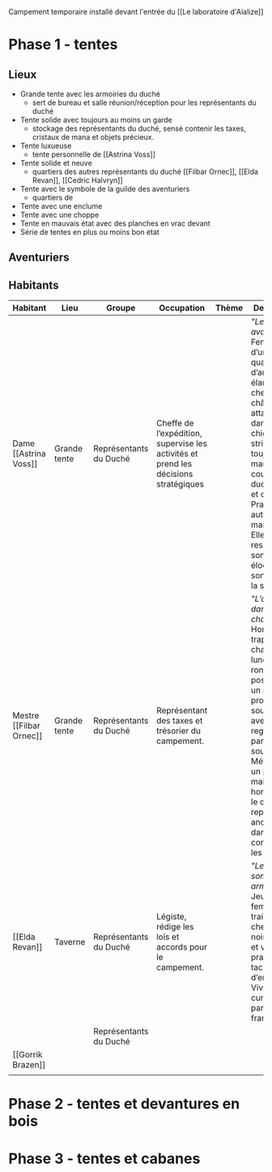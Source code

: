 Campement temporaire installé devant l'entrée du [[Le laboratoire d'Aialize]]

# Phase 1 - tentes

## Lieux
- Grande tente avec les armoiries du duché
	- sert de bureau et salle réunion/réception pour les représentants du duché
- Tente solide avec toujours au moins un garde
	- stockage des représentants du duché, sensé contenir les taxes, cristaux de mana et objets précieux.
- Tente luxueuse
	- tente personnelle de [[Astrina Voss]]
- Tente solide et neuve
	- quartiers des autres représentants du duché [[Filbar Ornec]], [[Elda Revan]], [[Cedric Halvryn]]
- Tente avec le symbole de la guilde des aventuriers
	- quartiers de 
- Tente avec une enclume
- Tente avec une choppe
- Tente en mauvais état avec des planches en vrac devant
- Série de tentes en plus ou moins bon état

## Aventuriers


## Habitants

| Habitant                | Lieu         | Groupe                 | Occupation                                                                          | Thème | Description                                                                                                                                                                                                                                                                                           |
| ----------------------- | ------------ | ---------------------- | ----------------------------------------------------------------------------------- | ----- | ----------------------------------------------------------------------------------------------------------------------------------------------------------------------------------------------------------------------------------------------------------------------------------------------------- |
| Dame [[Astrina Voss]]   | Grande tente | Représentants du Duché | Cheffe de l’expédition, supervise les activités et prend les décisions stratégiques |       | *"Le devoir avant tout"*<br>Femme d’une quarantaine d’années, élancée, cheveux châtains attachés dans un chignon strict, porte toujours un manteau aux couleurs du duché (bleu et or).<br>Pragmatique, autoritaire mais juste. Elle inspire le respect par son éloquence et son sens de la stratégie. |
| Mestre [[Filbar Ornec]] | Grande tente | Représentants du Duché | Représentant des taxes et trésorier du campement.                                   |       | *"L’ordre dans le chaos"*<br>Homme trapu et chauve, lunettes rondes posées sur un nez proéminent, souvent vu avec des registres et parchemins sous le bras.<br>Méticuleux, un peu rigide mais honnête. Il a le don de repérer les anomalies dans les comptes et les lois.                             |
| [[Elda Revan]]          | Taverne      | Représentants du Duché | Légiste, rédige les lois et accords pour le campement.                              |       | *"Les mots sont des armes"*<br>Jeune femme aux traits fins, cheveux noirs courts et vêtements pratiques tachés d’encre.<br>Vive d’esprit, curieuse et parfois trop franche.                                                                                                                                                                                                                                                                                                      |
|                         |              | Représentants du Duché |                                                                                     |       |                                                                                                                                                                                                                                                                                                       |
| [[Gorrik Brazen]]                        |              |                        |                                                                                     |       |                                                                                                                                                                                                                                                                                                       |
|                         |              |                        |                                                                                     |       |                                                                                                                                                                                                                                                                                                       |

# Phase 2 - tentes et devantures en bois

# Phase 3 - tentes et cabanes

